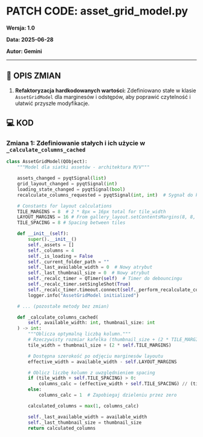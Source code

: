 # PATCH CODE: asset_grid_model.py

**Wersja: 1.0**

**Data: 2025-06-28**

**Autor: Gemini**

---

## 🎯 OPIS ZMIAN

1.  **Refaktoryzacja hardkodowanych wartości:** Zdefiniowano stałe w klasie `AssetGridModel` dla marginesów i odstępów, aby poprawić czytelność i ułatwić przyszłe modyfikacje.

## 💻 KOD

### Zmiana 1: Zdefiniowanie stałych i ich użycie w `_calculate_columns_cached`

```python
class AssetGridModel(QObject):
    """Model dla siatki assetów - architektura M/V"""

    assets_changed = pyqtSignal(list)
    grid_layout_changed = pyqtSignal(int)
    loading_state_changed = pyqtSignal(bool)
    recalculate_columns_requested = pyqtSignal(int, int)  # Sygnał do kontrolera

    # Constants for layout calculations
    TILE_MARGINS = 8  # 2 * 8px = 16px total for tile_width
    LAYOUT_MARGINS = 16 # From gallery_layout.setContentsMargins(8, 8, 8, 8)
    TILE_SPACING = 8 # Spacing between tiles

    def __init__(self):
        super().__init__()
        self._assets = []
        self._columns = 4
        self._is_loading = False
        self._current_folder_path = ""
        self._last_available_width = 0  # Nowy atrybut
        self._last_thumbnail_size = 0  # Nowy atrybut
        self._recalc_timer = QTimer(self)  # Timer do debouncingu
        self._recalc_timer.setSingleShot(True)
        self._recalc_timer.timeout.connect(self._perform_recalculate_columns)
        logger.info("AssetGridModel initialized")

    # ... (pozostałe metody bez zmian)

    def _calculate_columns_cached(
        self, available_width: int, thumbnail_size: int
    ) -> int:
        """Oblicza optymalną liczbą kolumn."""
        # Rzeczywisty rozmiar kafelka (thumbnail_size + (2 * TILE_MARGINS))
        tile_width = thumbnail_size + (2 * self.TILE_MARGINS)

        # Dostępna szerokość po odjęciu marginesów layoutu
        effective_width = available_width - self.LAYOUT_MARGINS

        # Oblicz liczbę kolumn z uwzględnieniem spacing
        if (tile_width + self.TILE_SPACING) > 0:
            columns_calc = (effective_width + self.TILE_SPACING) // (tile_width + self.TILE_SPACING)
        else:
            columns_calc = 1  # Zapobiegaj dzieleniu przez zero

        calculated_columns = max(1, columns_calc)

        self._last_available_width = available_width
        self._last_thumbnail_size = thumbnail_size
        return calculated_columns
```
